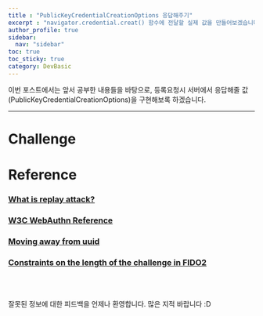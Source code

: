 ```yaml
---
title : "PublicKeyCredentialCreationOptions 응답해주기"
excerpt : "navigator.credential.creat() 함수에 전달할 실제 값을 만들어보겠습니다."
author_profile: true
sidebar:
  nav: "sidebar"
toc: true
toc_sticky: true
category: DevBasic
---
```


이번 포스트에서는 앞서 공부한 내용들을 바탕으로, 등록요청시 서버에서 응답해줄 값(PublicKeyCredentialCreationOptions)을 구현해보록 하겠습니다.  
    
---
  
# Challenge

    
# Reference

### **[What is replay attack?](https://academy.binance.com/en/articles/what-is-a-replay-attack)**

### **[W3C WebAuthn Reference](https://w3c.github.io/webauthn/#sctn-cryptographic-challenges)**  
  
### **[Moving away from uuid](https://neilmadden.blog/2018/08/30/moving-away-from-uuids/)**  
  
### **[Constraints on the length of the challenge in FIDO2](https://groups.google.com/a/fidoalliance.org/g/fido-dev/c/la5eGs484n8)**  
  
&nbsp;  
&nbsp;  
  
잘못된 정보에 대한 피드백을 언제나 환영합니다. 많은 지적 바랍니다 :D  